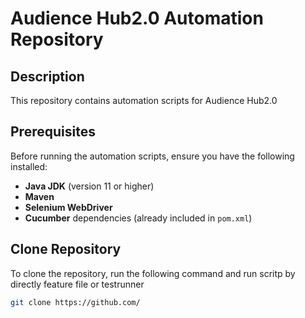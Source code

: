 # Audience Hub2.0 Automation Repository

## Description
This repository contains automation scripts for Audience Hub2.0

## Prerequisites

Before running the automation scripts, ensure you have the following installed:

- **Java JDK** (version 11 or higher)
- **Maven**
- **Selenium WebDriver**
- **Cucumber** dependencies (already included in `pom.xml`)

## Clone Repository
To clone the repository, run the following command and run scritp by directly feature file or testrunner

```bash
git clone https://github.com/
